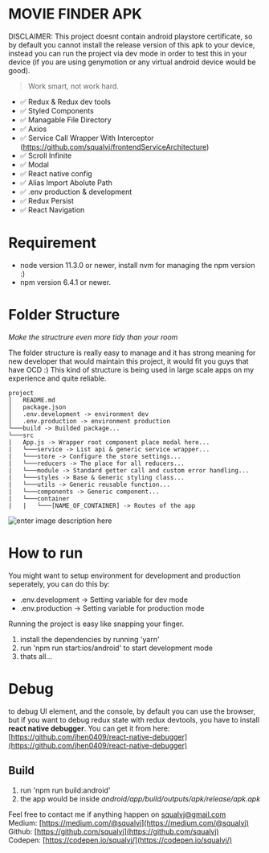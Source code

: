 
  
# MOVIE FINDER APK
DISCLAIMER: This project doesnt contain android playstore certificate, so by default you cannot install the release version of this apk to your device, instead you can run the project via dev mode in order to test this in your device (if you are using genymotion or any virtual android device would be good).
> Work smart, not work hard.

 - ✅ Redux & Redux dev tools
 - ✅ Styled Components
 - ✅ Managable File Directory
 - ✅ Axios
 - ✅ Service Call Wrapper With Interceptor (https://github.com/squalvj/frontendServiceArchitecture)
 - ✅ Scroll Infinite
 - ✅ Modal
 - ✅ React native config
 - ✅ Alias Import Abolute Path
 - ✅ .env production & development
 - ✅ Redux Persist
 - ✅ React Navigation

# Requirement

 - node version 11.3.0 or newer, install nvm for managing the npm version :)
 - npm version 6.4.1 or newer.

# Folder Structure
*Make the structrure even more tidy than your room*

The folder structure is really easy to manage and it has strong meaning for new developer that would maintain this project, it would fit you guys that have OCD :)
This kind of structure is being used in large scale apps on my experience and quite reliable.
```
project
│   README.md
│   package.json
│   .env.development -> environment dev
│   .env.production -> environment production
└───build -> Builded package...
└───src
|	App.js -> Wrapper root component place modal here...
|	└───service -> List api & generic service wrapper...
|	└───store -> Configure the store settings...
|	└───reducers -> The place for all reducers...
|	└───module -> Standard getter call and custom error handling...
|	└───styles -> Base & Generic styling class...
|	└───utils -> Generic reusable function...
|	└───components -> Generic component...
|	└───container
|	|	└───[NAME_OF_CONTAINER] -> Routes of the app
```

![enter image description here](https://i.kym-cdn.com/photos/images/newsfeed/001/206/382/b7a.gif)



# How to run
You might want to setup environment for development and production seperately, you can do this by:
- .env.development -> Setting variable for dev mode
- .env.production -> Setting variable for production mode

Running the project is easy like snapping your finger.

 1. install the dependencies by running 'yarn'
 2. run 'npm run start:ios/android' to start development mode
 3. thats all...


# Debug
to debug UI element, and the console, by default you can use the browser, but if you want to debug redux state with redux devtools, you have to install **react native debugger**. You can get it from here: [https://github.com/jhen0409/react-native-debugger](https://github.com/jhen0409/react-native-debugger)

## Build

 1. run 'npm run build:android'
 2. the app would be inside *android/app/build/outputs/apk/release/apk.apk*

Feel free to contact me if anything happen on squalvj@gmail.com
<br />
Medium: [https://medium.com/@squalvj](https://medium.com/@squalvj)
<br />
Github: [https://github.com/squalvj](https://github.com/squalvj)
<br />
Codepen: [https://codepen.io/squalvj/](https://codepen.io/squalvj/)